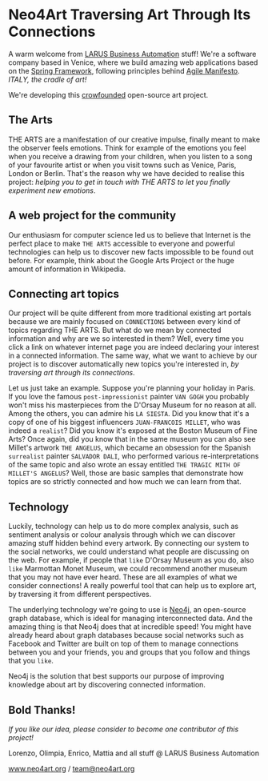 # Neo4Art Traversing Art Through Its Connections

A warm welcome from [LARUS Business Automation](http://www.larus-ba.it) stuff!
We're a software company based in Venice, where we build amazing web applications based on the [Spring Framework](http://spring.io),
following principles behind [Agile Manifesto](http://www.agilemanifesto.org).
*ITALY, the cradle of art!*

We're developing this [crowfounded](https://www.indiegogo.com/projects/neo4art-traversing-art-through-its-connections) open-source art project.

## The Arts

THE ARTS are a manifestation of our creative impulse, finally meant to make the observer feels emotions.
Think for example of the emotions you feel when you receive a drawing from your children, when you listen to a song of your favourite artist or when you visit towns such as Venice, Paris, London or Berlin.
That's the reason why we have decided to realise this project: *helping you to get in touch with THE ARTS to let you finally experiment new emotions*. 

## A web project for the community

Our enthusiasm for computer science led us to believe that Internet is the perfect place to make `THE ARTS` accessible to everyone and powerful technologies can help us to discover new facts impossible to be found out before.
For example, think about the Google Arts Project or the huge amount of information in Wikipedia. 

## Connecting art topics

Our project will be quite different from more traditional existing art portals because we are mainly focused on `CONNECTIONS` between every kind of topics regarding THE ARTS.
But what do we mean by connected information and why are we so interested in them?
Well, every time you click a link on whatever internet page you are indeed declaring your interest in a connected information.
The same way, what we want to achieve by our project is to discover automatically new topics you're interested in, *by traversing art through its connections*. 

Let us just take an example. Suppose you're planning your holiday in Paris.
If you love the famous `post-impressionist` painter `VAN GOGH` you probably won't miss his masterpieces from the D'Orsay Museum for no reason at all.
Among the others, you can admire his `LA SIESTA`.
Did you know that it's a copy of one of his biggest influencers `JUAN-FRANCOIS MILLET`, who was indeed a `realist`?
Did you know it's exposed at the Boston Museum of Fine Arts?
Once again, did you know that in the same museum you can also see Millet's artwork `THE ANGELUS`, which became an obsession for the Spanish `surrealist` painter `SALVADOR DALI`,
who performed various re-interpretations of the same topic and also wrote an essay entitled `THE TRAGIC MITH OF MILLET'S ANGELUS`? 
Well, those are basic samples that demonstrate how topics are so strictly connected and how much we can learn from that.

## Technology

Luckily, technology can help us to do more complex analysis, such as sentiment analysis or colour analysis through which we can discover amazing stuff hidden behind every artwork. 
By connecting our system to the social networks, we could understand what people are discussing on the web.
For example, if people that `like` D'Orsay Museum as you do, also `like` Marmottan Monet Museum, we could recommend another museum that you may not have ever heard. 
These are all examples of what we consider connections! A really powerful tool that can help us to explore art, by traversing it from different perspectives.

The underlying technology we're going to use is [Neo4j](http://www.neo4j.org), an open-source graph database,
which is ideal for managing interconnected data. And the amazing thing is that Neo4j does that at incredible speed!
You might have already heard about graph databases because social networks such as Facebook and Twitter are built on top of them to manage connections between you and your friends,
you and groups that you follow and things that you `like`.

Neo4j is the solution that best supports our purpose of improving knowledge about art by discovering connected information.


## Bold Thanks!

_If you like our idea, please consider to become one contributor of this project!_


Lorenzo, Olimpia, Enrico, Mattia and all stuff @ LARUS Business Automation

www.neo4art.org / team@neo4art.org